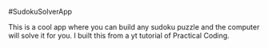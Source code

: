 #SudokuSolverApp

This is a cool app where you can build any sudoku puzzle and the computer will solve it for you.  I built this from a yt tutorial of Practical Coding. 
